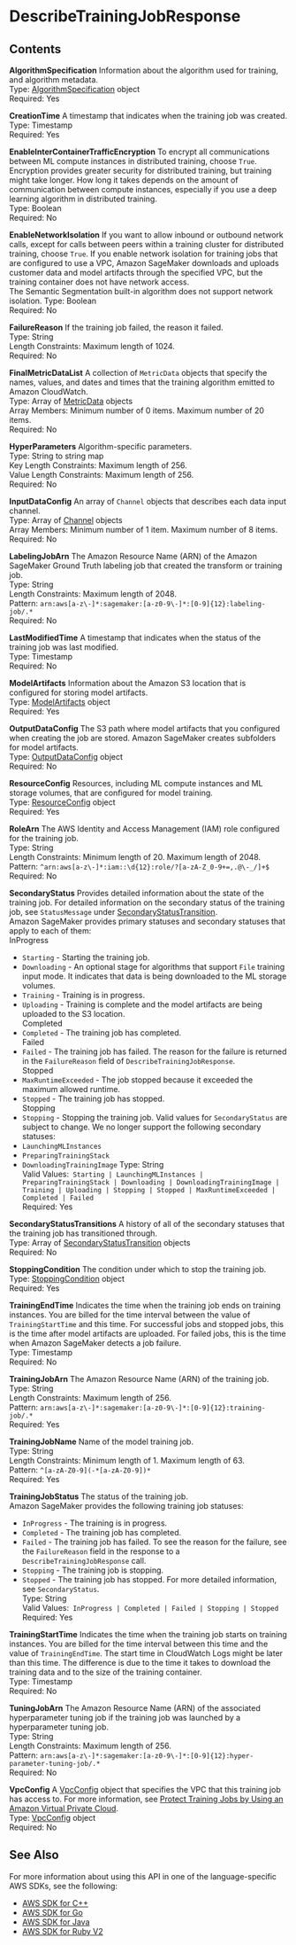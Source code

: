 # DescribeTrainingJobResponse<a name="API_DescribeTrainingJobResponse"></a>

## Contents<a name="API_DescribeTrainingJobResponse_Contents"></a>

 **AlgorithmSpecification**   <a name="SageMaker-Type-DescribeTrainingJobResponse-AlgorithmSpecification"></a>
Information about the algorithm used for training, and algorithm metadata\.   
Type: [AlgorithmSpecification](API_AlgorithmSpecification.md) object  
Required: Yes

 **CreationTime**   <a name="SageMaker-Type-DescribeTrainingJobResponse-CreationTime"></a>
A timestamp that indicates when the training job was created\.  
Type: Timestamp  
Required: Yes

 **EnableInterContainerTrafficEncryption**   <a name="SageMaker-Type-DescribeTrainingJobResponse-EnableInterContainerTrafficEncryption"></a>
To encrypt all communications between ML compute instances in distributed training, choose `True`\. Encryption provides greater security for distributed training, but training might take longer\. How long it takes depends on the amount of communication between compute instances, especially if you use a deep learning algorithm in distributed training\.  
Type: Boolean  
Required: No

 **EnableNetworkIsolation**   <a name="SageMaker-Type-DescribeTrainingJobResponse-EnableNetworkIsolation"></a>
If you want to allow inbound or outbound network calls, except for calls between peers within a training cluster for distributed training, choose `True`\. If you enable network isolation for training jobs that are configured to use a VPC, Amazon SageMaker downloads and uploads customer data and model artifacts through the specified VPC, but the training container does not have network access\.  
The Semantic Segmentation built\-in algorithm does not support network isolation\.
Type: Boolean  
Required: No

 **FailureReason**   <a name="SageMaker-Type-DescribeTrainingJobResponse-FailureReason"></a>
If the training job failed, the reason it failed\.   
Type: String  
Length Constraints: Maximum length of 1024\.  
Required: No

 **FinalMetricDataList**   <a name="SageMaker-Type-DescribeTrainingJobResponse-FinalMetricDataList"></a>
A collection of `MetricData` objects that specify the names, values, and dates and times that the training algorithm emitted to Amazon CloudWatch\.  
Type: Array of [MetricData](API_MetricData.md) objects  
Array Members: Minimum number of 0 items\. Maximum number of 20 items\.  
Required: No

 **HyperParameters**   <a name="SageMaker-Type-DescribeTrainingJobResponse-HyperParameters"></a>
Algorithm\-specific parameters\.   
Type: String to string map  
Key Length Constraints: Maximum length of 256\.  
Value Length Constraints: Maximum length of 256\.  
Required: No

 **InputDataConfig**   <a name="SageMaker-Type-DescribeTrainingJobResponse-InputDataConfig"></a>
An array of `Channel` objects that describes each data input channel\.   
Type: Array of [Channel](API_Channel.md) objects  
Array Members: Minimum number of 1 item\. Maximum number of 8 items\.  
Required: No

 **LabelingJobArn**   <a name="SageMaker-Type-DescribeTrainingJobResponse-LabelingJobArn"></a>
The Amazon Resource Name \(ARN\) of the Amazon SageMaker Ground Truth labeling job that created the transform or training job\.  
Type: String  
Length Constraints: Maximum length of 2048\.  
Pattern: `arn:aws[a-z\-]*:sagemaker:[a-z0-9\-]*:[0-9]{12}:labeling-job/.*`   
Required: No

 **LastModifiedTime**   <a name="SageMaker-Type-DescribeTrainingJobResponse-LastModifiedTime"></a>
A timestamp that indicates when the status of the training job was last modified\.  
Type: Timestamp  
Required: No

 **ModelArtifacts**   <a name="SageMaker-Type-DescribeTrainingJobResponse-ModelArtifacts"></a>
Information about the Amazon S3 location that is configured for storing model artifacts\.   
Type: [ModelArtifacts](API_ModelArtifacts.md) object  
Required: Yes

 **OutputDataConfig**   <a name="SageMaker-Type-DescribeTrainingJobResponse-OutputDataConfig"></a>
The S3 path where model artifacts that you configured when creating the job are stored\. Amazon SageMaker creates subfolders for model artifacts\.   
Type: [OutputDataConfig](API_OutputDataConfig.md) object  
Required: No

 **ResourceConfig**   <a name="SageMaker-Type-DescribeTrainingJobResponse-ResourceConfig"></a>
Resources, including ML compute instances and ML storage volumes, that are configured for model training\.   
Type: [ResourceConfig](API_ResourceConfig.md) object  
Required: Yes

 **RoleArn**   <a name="SageMaker-Type-DescribeTrainingJobResponse-RoleArn"></a>
The AWS Identity and Access Management \(IAM\) role configured for the training job\.   
Type: String  
Length Constraints: Minimum length of 20\. Maximum length of 2048\.  
Pattern: `^arn:aws[a-z\-]*:iam::\d{12}:role/?[a-zA-Z_0-9+=,.@\-_/]+$`   
Required: No

 **SecondaryStatus**   <a name="SageMaker-Type-DescribeTrainingJobResponse-SecondaryStatus"></a>
 Provides detailed information about the state of the training job\. For detailed information on the secondary status of the training job, see `StatusMessage` under [SecondaryStatusTransition](API_SecondaryStatusTransition.md)\.  
Amazon SageMaker provides primary statuses and secondary statuses that apply to each of them:    
InProgress  
+  `Starting` \- Starting the training job\.
+  `Downloading` \- An optional stage for algorithms that support `File` training input mode\. It indicates that data is being downloaded to the ML storage volumes\.
+  `Training` \- Training is in progress\.
+  `Uploading` \- Training is complete and the model artifacts are being uploaded to the S3 location\.  
Completed  
+  `Completed` \- The training job has completed\.  
Failed  
+  `Failed` \- The training job has failed\. The reason for the failure is returned in the `FailureReason` field of `DescribeTrainingJobResponse`\.  
Stopped  
+  `MaxRuntimeExceeded` \- The job stopped because it exceeded the maximum allowed runtime\.
+  `Stopped` \- The training job has stopped\.  
Stopping  
+  `Stopping` \- Stopping the training job\.
Valid values for `SecondaryStatus` are subject to change\. 
We no longer support the following secondary statuses:  
+  `LaunchingMLInstances` 
+  `PreparingTrainingStack` 
+  `DownloadingTrainingImage` 
Type: String  
Valid Values:` Starting | LaunchingMLInstances | PreparingTrainingStack | Downloading | DownloadingTrainingImage | Training | Uploading | Stopping | Stopped | MaxRuntimeExceeded | Completed | Failed`   
Required: Yes

 **SecondaryStatusTransitions**   <a name="SageMaker-Type-DescribeTrainingJobResponse-SecondaryStatusTransitions"></a>
A history of all of the secondary statuses that the training job has transitioned through\.  
Type: Array of [SecondaryStatusTransition](API_SecondaryStatusTransition.md) objects  
Required: No

 **StoppingCondition**   <a name="SageMaker-Type-DescribeTrainingJobResponse-StoppingCondition"></a>
The condition under which to stop the training job\.   
Type: [StoppingCondition](API_StoppingCondition.md) object  
Required: Yes

 **TrainingEndTime**   <a name="SageMaker-Type-DescribeTrainingJobResponse-TrainingEndTime"></a>
Indicates the time when the training job ends on training instances\. You are billed for the time interval between the value of `TrainingStartTime` and this time\. For successful jobs and stopped jobs, this is the time after model artifacts are uploaded\. For failed jobs, this is the time when Amazon SageMaker detects a job failure\.  
Type: Timestamp  
Required: No

 **TrainingJobArn**   <a name="SageMaker-Type-DescribeTrainingJobResponse-TrainingJobArn"></a>
The Amazon Resource Name \(ARN\) of the training job\.  
Type: String  
Length Constraints: Maximum length of 256\.  
Pattern: `arn:aws[a-z\-]*:sagemaker:[a-z0-9\-]*:[0-9]{12}:training-job/.*`   
Required: Yes

 **TrainingJobName**   <a name="SageMaker-Type-DescribeTrainingJobResponse-TrainingJobName"></a>
 Name of the model training job\.   
Type: String  
Length Constraints: Minimum length of 1\. Maximum length of 63\.  
Pattern: `^[a-zA-Z0-9](-*[a-zA-Z0-9])*`   
Required: Yes

 **TrainingJobStatus**   <a name="SageMaker-Type-DescribeTrainingJobResponse-TrainingJobStatus"></a>
The status of the training job\.  
Amazon SageMaker provides the following training job statuses:  
+  `InProgress` \- The training is in progress\.
+  `Completed` \- The training job has completed\.
+  `Failed` \- The training job has failed\. To see the reason for the failure, see the `FailureReason` field in the response to a `DescribeTrainingJobResponse` call\.
+  `Stopping` \- The training job is stopping\.
+  `Stopped` \- The training job has stopped\.
For more detailed information, see `SecondaryStatus`\.   
Type: String  
Valid Values:` InProgress | Completed | Failed | Stopping | Stopped`   
Required: Yes

 **TrainingStartTime**   <a name="SageMaker-Type-DescribeTrainingJobResponse-TrainingStartTime"></a>
Indicates the time when the training job starts on training instances\. You are billed for the time interval between this time and the value of `TrainingEndTime`\. The start time in CloudWatch Logs might be later than this time\. The difference is due to the time it takes to download the training data and to the size of the training container\.  
Type: Timestamp  
Required: No

 **TuningJobArn**   <a name="SageMaker-Type-DescribeTrainingJobResponse-TuningJobArn"></a>
The Amazon Resource Name \(ARN\) of the associated hyperparameter tuning job if the training job was launched by a hyperparameter tuning job\.  
Type: String  
Length Constraints: Maximum length of 256\.  
Pattern: `arn:aws[a-z\-]*:sagemaker:[a-z0-9\-]*:[0-9]{12}:hyper-parameter-tuning-job/.*`   
Required: No

 **VpcConfig**   <a name="SageMaker-Type-DescribeTrainingJobResponse-VpcConfig"></a>
A [VpcConfig](API_VpcConfig.md) object that specifies the VPC that this training job has access to\. For more information, see [Protect Training Jobs by Using an Amazon Virtual Private Cloud](https://docs.aws.amazon.com/sagemaker/latest/dg/train-vpc.html)\.  
Type: [VpcConfig](API_VpcConfig.md) object  
Required: No

## See Also<a name="API_DescribeTrainingJobResponse_SeeAlso"></a>

For more information about using this API in one of the language\-specific AWS SDKs, see the following:
+  [AWS SDK for C\+\+](https://docs.aws.amazon.com/goto/SdkForCpp/sagemaker-2017-07-24/DescribeTrainingJobResponse) 
+  [AWS SDK for Go](https://docs.aws.amazon.com/goto/SdkForGoV1/sagemaker-2017-07-24/DescribeTrainingJobResponse) 
+  [AWS SDK for Java](https://docs.aws.amazon.com/goto/SdkForJava/sagemaker-2017-07-24/DescribeTrainingJobResponse) 
+  [AWS SDK for Ruby V2](https://docs.aws.amazon.com/goto/SdkForRubyV2/sagemaker-2017-07-24/DescribeTrainingJobResponse) 